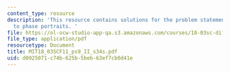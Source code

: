 ```yaml
---
content_type: resource
description: 'This resource contains solutions for the problem statements related
  to phase portraits. '
file: https://ol-ocw-studio-app-qa.s3.amazonaws.com/courses/18-03sc-differential-equations-fall-2011/d0925071c74b625b5beb63ef7cb0d41e_MIT18_03SCF11_ps9_II_s34s.pdf
file_type: application/pdf
resourcetype: Document
title: MIT18_03SCF11_ps9_II_s34s.pdf
uid: d0925071-c74b-625b-5beb-63ef7cb0d41e
---
```

